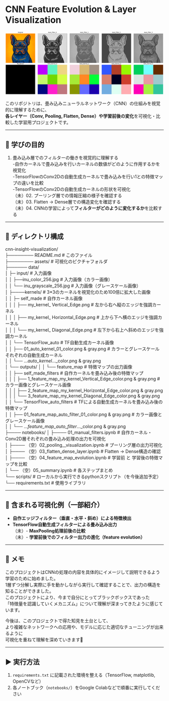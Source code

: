 # CNN Feature Evolution & Layer Visualization  

![自動生成カーネルの畳み込み可視化](/assets/inu_tf_auto_kernel_c.png)  

このリポジトリは、畳み込みニューラルネットワーク（CNN）の仕組みを視覚的に理解するために、  
**各レイヤー（Conv, Pooling, Flatten, Dense）や学習前後の変化**を可視化・比較した学習用プロジェクトです。  

---  

## 🧠 学びの目的  

01. 畳み込み層でのフィルターの働きを視覚的に理解する  
-自作カーネルで畳み込みを行いカーネルの数値がどのように作用するかを視覚化  
-TensorFlowのConv2Dの自動生成カーネルで畳み込みを行い1との特徴マップの違いを比較  
-TensorFlowのConv2Dの自動生成カーネルの形状を可視化  
（未）02. プーリング層での情報圧縮の様子を確認する  
（未）03. Flatten → Dense層での構造変化を確認する  
（未）04. CNNの学習によって**フィルターがどのように変化するか**を比較する  

---  

## 📁 ディレクトリ構成  

cnn-insight-visualization/  
├──────── README.md  # このファイル  
├──────── assets/  # 可視化のピクチャフォルダ  
├────── data/  
│  ├─ input/ # 入力画像  
│  │       ├──inu_color_256.jpg      # 入力画像（カラー画像）  
│  │       └── inu_grayscale_256.jpg              # 入力画像（グレースケール画像）  
│  ├────kernels/   # 3*3のカーネルを視覚化のため100倍に拡大した画像  
│  │     ├─ self_made      # 自作カーネル画像  
│  │     │     ├── my_kernel_ Vertical_Edge.png      # 左から右へ縦のエッジを強調カーネル  
│  │     │     ├── my_kernel_ Horizontal_Edge.png    # 上から下へ横のエッジを強調カーネル  
│  │     │     └── my_kernel_ Diagonal_Edge.png      # 左下から右上へ斜めのエッジを強調カーネル  
│  │     └── TensorFlow_auto     # TF自動生成カーネル画像  
│  │            ├── 01_auto_kernel_01_color.png & gray.png      # カラーとグレースケールそれぞれの自動生成カーネル  
│  │            └── ..._auto_kernel_..._color.png & gray.png  
│  └── outputs/
│  │       └── feature_map # 特徴マップの出力画像  
│  │          ├── self_made_filters  # 自作カーネルを畳み込み後の特徴マップ  
│  │          │ ├── 1_feature_map_my_kernel_Vertical_Edge_color.png & gray.png # カラー画像とグレースケール画像  
│  │          │ ├── 2_feature_map_my_kernel_Horizontal_Edge_color.png & gray.png  
│  │          │ └── 3_feature_map_my_kernel_Diagonal_Edge_color.png & gray.png  
│  │          └── TensorFlow_auto_filters     # TFによる自動生成カーネルを畳み込み後の特徴マップ  
│  │             ├── 01_feature_map_auto_filter_01_color.png & gray.png   # カラー画像とグレースケール画像  
│  │             └── …_feature_map_auto_filter_..._color.png & gray.png  
├──── notebooks/
│        ├──── 01_manual_filters.ipynb # 自作カーネル・Conv2D層それぞれの畳み込み処理の出力を可視化  
│        ├──── （空）02_pooling__visualization.ipynb # プーリング層の出力可視化  
│        ├──── （空）03_flatten_dense_layer.ipynb # Flatten → Dense構造の確認  
│        ├──── （空）04_feature_map_evolution.ipynb # 学習前 と 学習後の特徴マップを比較  
│        └── （空）05_summary.ipynb # 各ステップまとめ  
└── scripts/  # ローカルから実行できるpythonスクリプト（を今後追加予定）  
└── requirements.txt # 使用ライブラリ  


---  

## 🎨 含まれる可視化例（一部紹介）  

- **自作エッジフィルター（垂直・水平・斜め）による特徴検出**  
- **TensorFlow自動生成フィルターによる畳み込み出力**  
（未）- **MaxPooling処理前後の比較**  
（未）- **学習前後でのフィルター出力の進化（feature evolution）**  

---  

## 💬 メモ  

このプロジェクトはCNNの処理の内容を具体的にイメージして説明できるよう学習のために始めました。  
1層ずつ分解し実際に手を動かしながら実行して確認することで、出力の構造を知ることができました。  
このプロジェクトにより、今まで自分にとってブラックボックスであった  
「特徴量を認識していくメカニズム」について理解が深まってきたように感じています。  

今後は、このプロジェクトで得た知見を土台として、  
より複雑なネットワークへの応用や、モデルに応じた適切なチューニングが出来るように  
可視化を重ねて理解を深めていきます🧩  

---  

## ▶️ 実行方法  

1. `requirements.txt` に記載された環境を整える（TensorFlow, matplotlib, OpenCVなど）  
2. 各ノートブック（`notebooks/`）をGoogle Colabなどで順番に実行してください  
